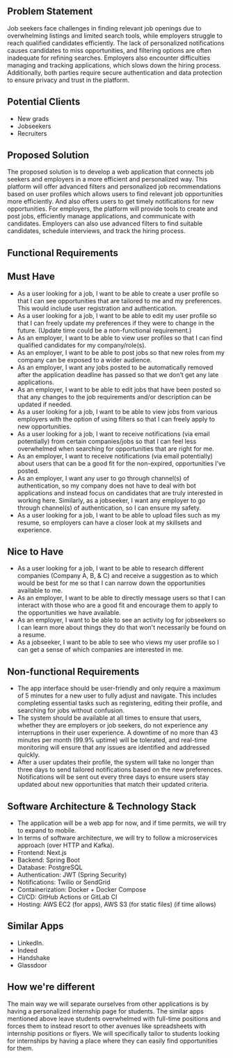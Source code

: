 ## Problem Statement
Job seekers face challenges in finding relevant job openings due to overwhelming listings and limited search tools, while employers struggle to reach qualified candidates efficiently. The lack of personalized notifications causes candidates to miss opportunities, and filtering options are often inadequate for refining searches. Employers also encounter difficulties managing and tracking applications, which slows down the hiring process. Additionally, both parties require secure authentication and data protection to ensure privacy and trust in the platform.

## Potential Clients
- New grads
- Jobseekers
- Recruiters

## Proposed Solution 
The proposed solution is to develop a web application that connects job seekers and employers in a more efficient and personalized way. This platform will offer advanced filters and personalized job recommendations based on user profiles which allows users to find relevant job opportunities more efficiently. And also offers users to get timely notifications for new opportunities. For employers, the platform will provide tools to create and post jobs, efficiently manage applications, and communicate with candidates. Employers can also use advanced filters to find suitable candidates, schedule interviews, and track the hiring process.

## Functional Requirements

## Must Have
- As a user looking for a job, I want to be able to create a user profile so that I can see opportunities that are tailored to me and my preferences. This would include user registration and authentication. 
- As a user looking for a job, I want to be able to edit my user profile so that I can freely update my preferences if they were to change in the future. (Update time could be a non-functional requirement.)
- As an employer, I want to be able to view user profiles so that I can find qualified candidates for my company/role(s). 
- As an employer, I want to be able to post jobs so that new roles from my company can be exposed to a wider audience.
- As an employer, I want any jobs posted to be automatically removed after the application deadline has passed so that we don’t get any late applications. 
- As an employer, I want to be able to edit jobs that have been posted so that any changes to the job requirements and/or description can be updated if needed. 
- As a user looking for a job, I want to be able to view jobs from various employers with the option of using filters so that I can freely apply to new opportunities. 
- As a user looking for a job, I want to receive notifications (via email potentially) from certain companies/jobs so that I can feel less overwhelmed when searching for opportunities that are right for me.
- As an employer, I want to receive notifications (via email potentially) about users that can be a good fit for the non-expired, opportunities I’ve posted.
- As an employer, I want any user to go through channel(s) of authentication, so my company does not have to deal with bot applications and instead focus on candidates that are truly interested in working here. Similarly, as a jobseeker, I want any employer to go through channel(s) of authentication, so I can ensure my safety.
- As a user looking for a job, I want to be able to upload files such as my resume, so employers can have a closer look at my skillsets and experience.

## Nice to Have
- As a user looking for a job, I want to be able to research different companies (Company A, B, & C) and receive a suggestion as to which would be best for me so that I can narrow down the opportunities available to me. 
- As an employer, I want to be able to directly message users so that I can interact with those who are a good fit and encourage them to apply to the opportunities we have available. 
- As an employer, I want to be able to see an activity log for jobseekers so I can learn more about things they do that won't necessarily be found on a resume. 
- As a jobseeker, I want to be able to see who views my user profile so I can get a sense of which companies are interested in me. 

## Non-functional Requirements
- The app interface should be user-friendly and only require a maximum of 5 minutes for a new user to fully adjust and navigate. This includes completing essential tasks such as registering, editing their profile, and searching for jobs without confusion.
- The system should be available at all times to ensure that users, whether they are employers or job seekers, do not experience any interruptions in their user experience. A downtime of no more than 43 minutes per month (99.9% uptime) will be tolerated, and real-time monitoring will ensure that any issues are identified and addressed quickly.
- After a user updates their profile, the system will take no longer than three days to send tailored notifications based on the new preferences. Notifications will be sent out every three days to ensure users stay updated about new opportunities that match their updated criteria.

## Software Architecture & Technology Stack
- The application will be a web app for now, and if time permits, we will try to expand to mobile. 
- In terms of software architecture, we will try to follow a microservices approach (over HTTP and Kafka).
- Frontend: Next.js
- Backend: Spring Boot
- Database: PostgreSQL
- Authentication: JWT (Spring Security)
- Notifications: Twilio or SendGrid
- Containerization: Docker + Docker Compose
- CI/CD: GitHub Actions or GitLab CI
- Hosting: AWS EC2 (for apps), AWS S3 (for static files) (if time allows)

## Similar Apps
- LinkedIn. 
- Indeed
- Handshake
- Glassdoor

## How we're different
The main way we will separate ourselves from other applications is by having a personalized internship page for students. The similar apps mentioned above leave students overwhelmed with full-time positions and forces them to instead resort to other avenues like spreadsheets with internship positions or flyers. We will specifically tailor to students looking for internships by having a place where they can easily find opportunities for them.  
